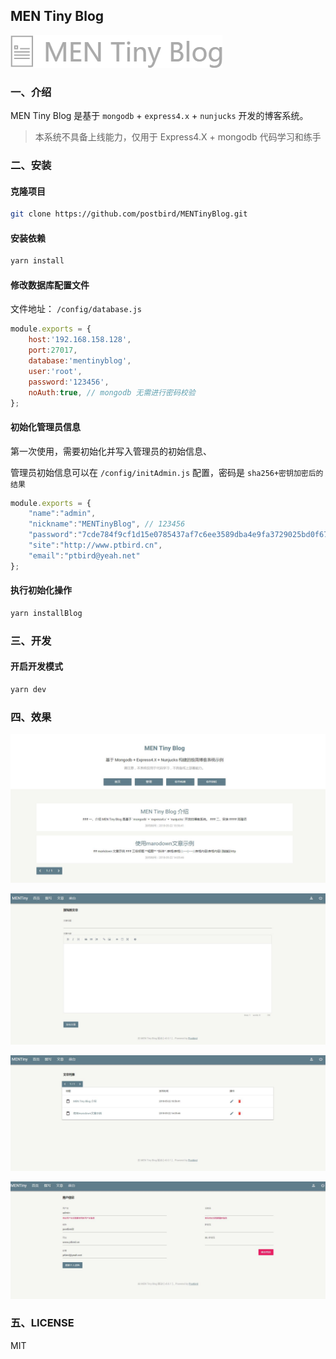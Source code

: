 ## MEN Tiny Blog

![im](./public/images/logo-gray.png)

### 一、介绍

MEN Tiny Blog 是基于 `mongodb` + `express4.x` + `nunjucks` 开发的博客系统。
> 本系统不具备上线能力，仅用于 Express4.X + mongodb 代码学习和练手

### 二、安装

#### 克隆项目

```bash
git clone https://github.com/postbird/MENTinyBlog.git
```

#### 安装依赖

```bash
yarn install
```

#### 修改数据库配置文件

文件地址： `/config/database.js`

```javascript
module.exports = {
    host:'192.168.158.128',
    port:27017,
    database:'mentinyblog',
    user:'root',
    password:'123456',
    noAuth:true, // mongodb 无需进行密码校验
};
```


#### 初始化管理员信息

第一次使用，需要初始化并写入管理员的初始信息、

管理员初始信息可以在 `/config/initAdmin.js` 配置，密码是 `sha256+密钥加密后的结果`

```javascript
module.exports = {
    "name":"admin",
    "nickname":"MENTinyBlog", // 123456
    "password":"7cde784f9cf1d15e0785437af7c6ee3589dba4e9fa3729025bd0f6781aba14dd",
    "site":"http://www.ptbird.cn",
    "email":"ptbird@yeah.net"
};
```

#### 执行初始化操作

```bash
yarn installBlog
```

### 三、开发


#### 开启开发模式

```bash
yarn dev
```

### 四、效果

![111](./examples/ex1.jpg)

![111](./examples/ex2.jpg)

![111](./examples/ex3.jpg)

![111](./examples/ex4.jpg)


### 五、LICENSE

MIT